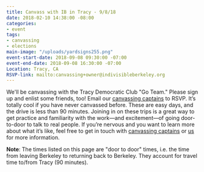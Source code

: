 ```yaml
---
title: Canvass with IB in Tracy - 9/8/18
date: 2018-02-10 14:38:00 -08:00
categories:
- event
tags:
- canvassing
- elections
main-image: "/uploads/yardsigns255.png"
event-start-date: 2018-09-08 09:30:00 -07:00
event-end-date: 2018-09-08 16:30:00 -07:00
Location: Tracy, CA
RSVP-link: mailto:canvassing+owner@indivisibleberkeley.org
---
```


We'll be canvassing with the Tracy Democratic Club "Go Team." Please sign up and enlist some friends, too! Email our [canvassing captains](canvassing+owner@indivisibleberkeley.org) to RSVP. It’s totally cool if you have never canvassed before. These are easy days, and the drive is less than 90 minutes. Joining in on these trips is a great way to get practice and familiarity with the work—and excitement—of going door-to-door to talk to real people. If you’re nervous and you want to learn more about what it’s like, feel free to get in touch with [canvassing captains](mailto:canvassing+owner@indivisibleberkeley.org) or [us](mailto:elections+owner@indivisibleberkeley.org) for more information.

**Note**: The times listed on this page are "door to door" times, i.e. the time from leaving Berkeley to returning back to Berkeley. They account for travel time to/from Tracy (90 minutes).